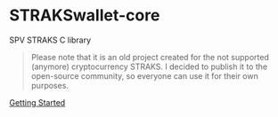 # STRAKSwallet-core
SPV STRAKS C library

> Please note that it is an old project created for the not supported (anymore) cryptocurrency STRAKS. I decided to publish it to the open-source community, so everyone can use it for their own purposes.

[Getting Started](https://github.com/straks/strakswallet-core/wiki/STRAKSwallet-Core---Getting-Started-Guide)
